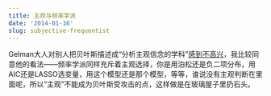 ```yaml
---
title: 主观与频率学派
date: '2014-01-16'
slug: subjective-frequentist
---
```


Gelman大人对别人把贝叶斯描述成“分析主观信念的学科”[感到不高兴](http://andrewgelman.com/2014/01/16/22571/)，我比较同意他的看法——频率学派同样充斥着主观选择，你是用泊松还是负二项分布，用AIC还是LASSO选变量，用这个模型还是那个模型，等等，谁说没有主观判断在里面呢，所以“主观”不能成为贝叶斯受攻击的点，这样做是在玻璃屋子里扔石头。
